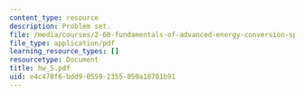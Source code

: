 ```yaml
---
content_type: resource
description: Problem set.
file: /media/courses/2-60-fundamentals-of-advanced-energy-conversion-spring-2004/e4c478f6bdd905592355050a18701b91_hw_5.pdf
file_type: application/pdf
learning_resource_types: []
resourcetype: Document
title: hw_5.pdf
uid: e4c478f6-bdd9-0559-2355-050a18701b91
---
```

